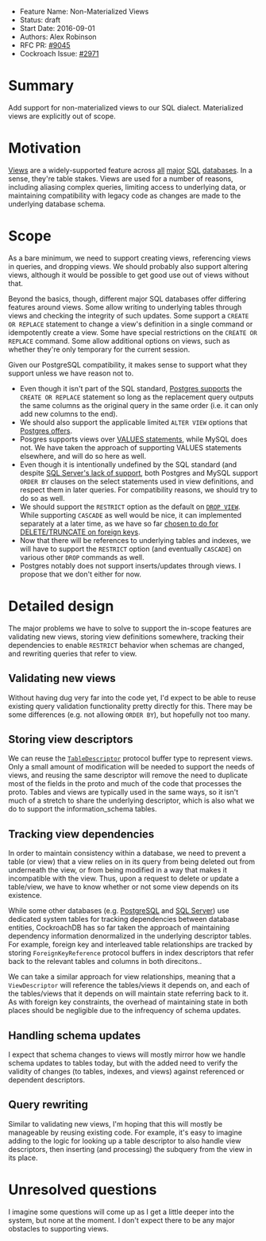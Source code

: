 - Feature Name: Non-Materialized Views
- Status: draft
- Start Date: 2016-09-01
- Authors: Alex Robinson
- RFC PR: [#9045](https://github.com/cockroachdb/cockroach/pull/9045)
- Cockroach Issue: [#2971](https://github.com/cockroachdb/cockroach/issues/2971)

# Summary

Add support for non-materialized views to our SQL dialect.
Materialized views are explicitly out of scope.

# Motivation

[Views](https://en.wikipedia.org/wiki/View_(SQL)) are a widely-supported
feature across
[all](https://www.postgresql.org/docs/9.1/static/sql-createview.html)
[major](http://dev.mysql.com/doc/refman/5.7/en/views.html)
[SQL](https://msdn.microsoft.com/en-us/library/ms187956.aspx)
[databases](http://www.ibm.com/support/knowledgecenter/SSEPEK_10.0.0/intro/src/tpc/db2z_views.html).
In a sense, they're table stakes. Views are used for a number of reasons,
including aliasing complex queries, limiting access to underlying data, or
maintaining compatibility with legacy code as changes are made to the underlying
database schema.

# Scope

As a bare minimum, we need to support creating views, referencing views
in queries, and dropping views. We should probably also support altering
views, although it would be possible to get good use out of views
without that.

Beyond the basics, though, different major SQL databases offer differing
features around views. Some allow writing to underlying tables through views
and checking the integrity of such updates. Some support a
`CREATE OR REPLACE` statement to change a view's definition in a single
command or idempotently create a view. Some have special restrictions on
the `CREATE OR REPLACE` command. Some allow additional options on views,
such as whether they're only temporary for the current session.

Given our PostgreSQL compatibility, it makes sense to support what they
support unless we have reason not to.

* Even though it isn't part of the SQL standard,
  [Postgres supports](https://www.postgresql.org/docs/9.1/static/sql-createview.html)
  the `CREATE OR REPLACE` statement so long as the replacement query
  outputs the same columns as the original query in the same order
  (i.e. it can only add new columns to the end).
* We should also support the applicable limited `ALTER VIEW` options that
  [Postgres offers](https://www.postgresql.org/docs/9.1/static/sql-alterview.html).
* Posgres supports views over
  [VALUES statements](https://www.postgresql.org/docs/9.1/static/sql-values.html),
  while MySQL does not. We have taken the approach of supporting VALUES
  statements elsewhere, and will do so here as well.
* Even though it is intentionally undefined by the SQL standard (and despite
  [SQL Server's lack of support](https://msdn.microsoft.com/en-us/library/ms187956.aspx#Anchor_1),
  both Postgres and MySQL support `ORDER BY` clauses on the select
  statements used in view definitions, and respect them in later queries.
  For compatibility reasons, we should try to do so as well.
* We should support the `RESTRICT` option as the default on
  [`DROP VIEW`](https://www.postgresql.org/docs/9.1/static/sql-dropview.html).
  While supporting `CASCADE` as well would be nice, it can implemented
  separately at a later time, as we have so far
  [chosen to do for DELETE/TRUNCATE on foreign keys](fk.md#cascade-and-other-behaviors).
* Now that there will be references to underlying tables and indexes, we
  will have to support the `RESTRICT` option (and eventually `CASCADE`)
  on various other `DROP` commands as well.
* Postgres notably does not support inserts/updates through views. I
  propose that we don't either for now.

# Detailed design

The major problems we have to solve to support the in-scope features are
validating new views, storing view definitions somewhere, tracking
their dependencies to enable `RESTRICT` behavior when schemas are
changed, and rewriting queries that refer to view.

## Validating new views

Without having dug very far into the code yet, I'd expect to be able to
reuse existing query validation functionality pretty directly for this.
There may be some differences (e.g. not allowing `ORDER BY`), but hopefully
not too many.

## Storing view descriptors

We can reuse the
[`TableDescriptor`](https://github.com/cockroachdb/cockroach/blob/develop/sql/sqlbase/structured.proto#L244)
protocol buffer type to represent views. Only a small amount of
modification will be needed to support the needs of views, and reusing
the same descriptor will remove the need to duplicate most of the fields
in the proto and much of the code that processes the proto. Tables and
views are typically used in the same ways, so it isn't much of a stretch
to share the underlying descriptor, which is also what we do to support
the information_schema tables.

## Tracking view dependencies

In order to maintain consistency within a database, we need to prevent
a table (or view) that a view relies on in its query from being deleted out
from underneath the view, or from being modified in a way that makes it
incompatible with the view. Thus, upon a request to delete or update a
table/view, we have to know whether or not some view depends on its
existence.

While some other databases (e.g.
[PostgreSQL](https://www.postgresql.org/docs/8.4/static/catalog-pg-depend.html)
and [SQL Server](https://msdn.microsoft.com/en-us/library/bb677315.aspx))
use dedicated system tables for tracking dependencies between database
entities, CockroachDB has so far taken the approach of maintaining
dependency information denormalized in the underlying descriptor tables.
For example, foreign key and interleaved table relationships are tracked
by storing `ForeignKeyReference` protocol buffers in index descriptors
that refer back to the relevant tables and columns in both direcitons..

We can take a similar approach for view relationships, meaning that a
`ViewDescriptor` will reference the tables/views it depends on, and each
of the tables/views that it depends on will maintain state referring back
to it. As with foreign key constraints, the overhead of maintaining state
in both places should be negligible due to the infrequency of schema updates.

## Handling schema updates

I expect that schema changes to views  will mostly mirror how we handle
schema updates to tables today, but with the added need to verify the
validity of changes (to tables, indexes, and views) against referenced
or dependent descriptors.

## Query rewriting

Similar to validating new views, I'm hoping that this will mostly be
manageable by reusing existing code. For example, it's easy to imagine
adding to the logic for looking up a table descriptor to also handle
view descriptors, then inserting (and processing) the subquery from
the view in its place.

# Unresolved questions

I imagine some questions will come up as I get a little deeper into the
system, but none at the moment. I don't expect there to be any major
obstacles to supporting views.
